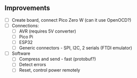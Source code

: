## Improvements

- [ ] Create board, connect Pico Zero W (can it use OpenOCD?)
- [ ] Connections:
  - [ ] AVR (requires 5V converter)
  - [ ] Pico Pi
  - [ ] ESP32
  - [ ] Generic connectors - SPI, I2C, 2 serials (FTDI emulator)
- [ ] Software
  - [ ] Compress and send - fast (protobuf?)
  - [ ] Detect errors
  - [ ] Reset, control power remotely
